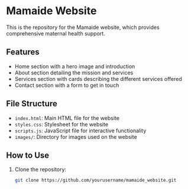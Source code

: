# Mamaide Website

This is the repository for the Mamaide website, which provides comprehensive maternal health support.

## Features

- Home section with a hero image and introduction
- About section detailing the mission and services
- Services section with cards describing the different services offered
- Contact section with a form to get in touch

## File Structure

- `index.html`: Main HTML file for the website
- `styles.css`: Stylesheet for the website
- `scripts.js`: JavaScript file for interactive functionality
- `images/`: Directory for images used on the website

## How to Use

1. Clone the repository:
   ```bash
   git clone https://github.com/yourusername/mamaide_website.git

